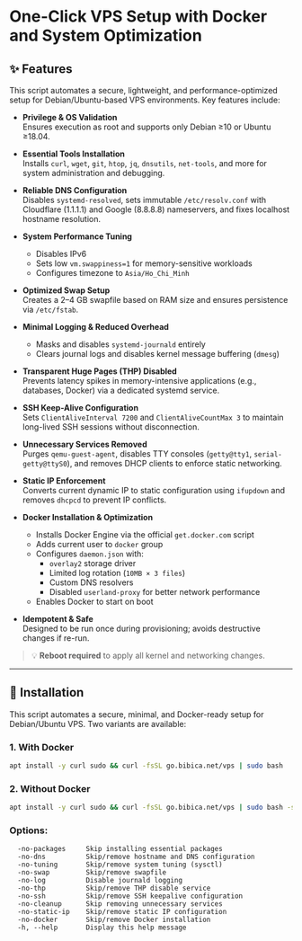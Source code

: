 # One-Click VPS Setup with Docker and System Optimization

## ✨ Features

This script automates a secure, lightweight, and performance-optimized setup for Debian/Ubuntu-based VPS environments. Key features include:

- **Privilege & OS Validation**  
  Ensures execution as root and supports only Debian ≥10 or Ubuntu ≥18.04.

- **Essential Tools Installation**  
  Installs `curl`, `wget`, `git`, `htop`, `jq`, `dnsutils`, `net-tools`, and more for system administration and debugging.

- **Reliable DNS Configuration**  
  Disables `systemd-resolved`, sets immutable `/etc/resolv.conf` with Cloudflare (1.1.1.1) and Google (8.8.8.8) nameservers, and fixes localhost hostname resolution.

- **System Performance Tuning**  
  - Disables IPv6  
  - Sets low `vm.swappiness=1` for memory-sensitive workloads  
  - Configures timezone to `Asia/Ho_Chi_Minh`

- **Optimized Swap Setup**  
  Creates a 2–4 GB swapfile based on RAM size and ensures persistence via `/etc/fstab`.

- **Minimal Logging & Reduced Overhead**  
  - Masks and disables `systemd-journald` entirely  
  - Clears journal logs and disables kernel message buffering (`dmesg`)

- **Transparent Huge Pages (THP) Disabled**  
  Prevents latency spikes in memory-intensive applications (e.g., databases, Docker) via a dedicated systemd service.

- **SSH Keep-Alive Configuration**  
  Sets `ClientAliveInterval 7200` and `ClientAliveCountMax 3` to maintain long-lived SSH sessions without disconnection.

- **Unnecessary Services Removed**  
  Purges `qemu-guest-agent`, disables TTY consoles (`getty@tty1`, `serial-getty@ttyS0`), and removes DHCP clients to enforce static networking.

- **Static IP Enforcement**  
  Converts current dynamic IP to static configuration using `ifupdown` and removes `dhcpcd` to prevent IP conflicts.

- **Docker Installation & Optimization**  
  - Installs Docker Engine via the official `get.docker.com` script  
  - Adds current user to `docker` group  
  - Configures `daemon.json` with:
    - `overlay2` storage driver  
    - Limited log rotation (`10MB × 3 files`)  
    - Custom DNS resolvers  
    - Disabled `userland-proxy` for better network performance  
  - Enables Docker to start on boot

- **Idempotent & Safe**  
  Designed to be run once during provisioning; avoids destructive changes if re-run.

> 💡 **Reboot required** to apply all kernel and networking changes.

---

## 🚀 Installation

This script automates a secure, minimal, and Docker-ready setup for Debian/Ubuntu VPS. Two variants are available:

### 1. **With Docker**
```bash
apt install -y curl sudo && curl -fsSL go.bibica.net/vps | sudo bash
```

### 2. **Without Docker**
```bash
apt install -y curl sudo && curl -fsSL go.bibica.net/vps | sudo bash -s -- -no-docker
```
### Options:
```
  -no-packages     Skip installing essential packages
  -no-dns          Skip/remove hostname and DNS configuration
  -no-tuning       Skip/remove system tuning (sysctl)
  -no-swap         Skip/remove swapfile
  -no-log          Disable journald logging
  -no-thp          Skip/remove THP disable service
  -no-ssh          Skip/remove SSH keepalive configuration
  -no-cleanup      Skip removing unnecessary services
  -no-static-ip    Skip/remove static IP configuration
  -no-docker       Skip/remove Docker installation
  -h, --help       Display this help message
```
